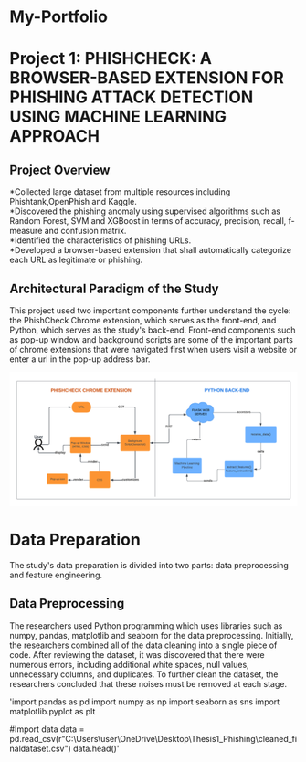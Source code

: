 # My-Portfolio
# Project 1: PHISHCHECK: A BROWSER-BASED EXTENSION FOR PHISHING ATTACK DETECTION USING MACHINE LEARNING APPROACH <br />
## Project Overview
*Collected large dataset from multiple resources including Phishtank,OpenPhish and Kaggle.<br />
*Discovered the phishing anomaly using supervised algorithms such as Random Forest, SVM and XGBoost in terms of accuracy, precision, recall, f-measure and confusion matrix.<br />
*Identified the characteristics of phishing URLs.<br />
*Developed a browser-based extension that shall automatically categorize each URL as legitimate or phishing.

## Architectural Paradigm of the Study
This project used two important components further understand the cycle: the PhishCheck Chrome extension, which serves as the front-end, and Python, which serves as the study's back-end. Front-end components such as pop-up window and background scripts are some of the important parts of chrome extensions that were navigated first when users visit a website or enter a url in the pop-up address bar. <br />

![](images/1.png)

# Data Preparation
The study's data preparation is divided into two parts: data preprocessing and feature engineering.
## Data Preprocessing 
The researchers used Python programming which uses libraries such as numpy, pandas, matplotlib and seaborn for the data preprocessing. Initially, the researchers combined all of the data cleaning into a single piece of code. After reviewing the dataset, it was discovered that there were numerous errors, including additional white spaces, null values, unnecessary columns, and duplicates. To further clean the dataset, the researchers concluded that these noises must be removed at each stage. 


'import pandas as pd
import numpy as np
import seaborn as sns
import matplotlib.pyplot as plt

#Import data
data = pd.read_csv(r"C:\Users\user\OneDrive\Desktop\Thesis1_Phishing\cleaned_finaldataset.csv")
data.head()'


